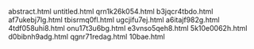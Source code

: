 abstract.html
untitled.html
qrn1k26k054.html
b3jqcr4tbdo.html
af7ukebj7lg.html
tbisrmq0fl.html
ugcjifu7ej.html
a6itajf982g.html
4tdf058uhi8.html
onu17t3u6bg.html
e3vnso5qeh8.html
5k10e0062h.html
d0bibnh9adg.html
qgnr71redag.html
10bae.html